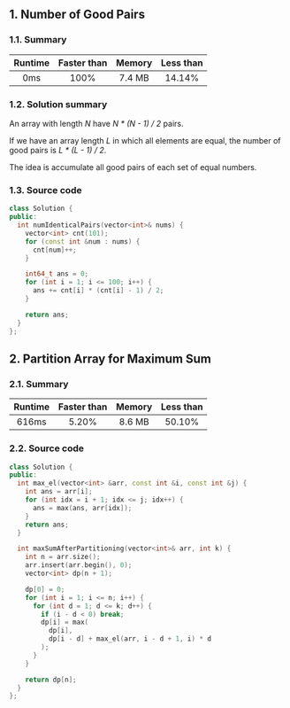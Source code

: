 ## 1. Number of Good Pairs
### 1.1. Summary
| Runtime  | Faster than | Memory   | Less than |
| :----:   | :----:      | :----:   | :----:    |
| 0ms      | 100%        | 7.4 MB   | 14.14%    |

### 1.2. Solution summary
An array with length *N* have *N * (N - 1) / 2* pairs.

If we have an array length *L* in which all elements are equal, the number of good pairs is *L * (L - 1) / 2*.

The idea is accumulate all good pairs of each set of equal numbers.

### 1.3. Source code
```cpp
class Solution {
public:
  int numIdenticalPairs(vector<int>& nums) {
    vector<int> cnt(101);
    for (const int &num : nums) {
      cnt[num]++;
    }

    int64_t ans = 0;
    for (int i = 1; i <= 100; i++) {
      ans += cnt[i] * (cnt[i] - 1) / 2;
    }

    return ans;
  }
};
```

## 2. Partition Array for Maximum Sum
### 2.1. Summary
| Runtime  | Faster than | Memory   | Less than |
| :----:   | :----:      | :----:   | :----:    |
| 616ms    | 5.20%       | 8.6 MB   | 50.10%    |

### 2.2. Source code
```cpp
class Solution {
public:
  int max_el(vector<int> &arr, const int &i, const int &j) {
    int ans = arr[i];
    for (int idx = i + 1; idx <= j; idx++) {
      ans = max(ans, arr[idx]);
    }
    return ans;
  }

  int maxSumAfterPartitioning(vector<int>& arr, int k) {
    int n = arr.size();
    arr.insert(arr.begin(), 0);
    vector<int> dp(n + 1);

    dp[0] = 0;
    for (int i = 1; i <= n; i++) {
      for (int d = 1; d <= k; d++) {
        if (i - d < 0) break;
        dp[i] = max(
          dp[i],
          dp[i - d] + max_el(arr, i - d + 1, i) * d
        );
      }
    }

    return dp[n];
  }
};
```
